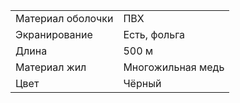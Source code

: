 |                   |                   |
| ----------------- | ----------------- |
| Материал оболочки | ПВХ               |
| Экранирование     | Есть, фольга      |
| Длина             | 500 м             |
| Материал жил      | Многожильная медь |
| Цвет              | Чёрный            |
